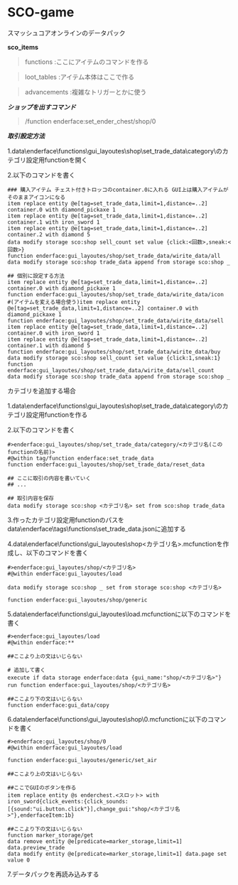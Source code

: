 # SCO-game

スマッシュコアオンラインのデータパック

**sco_items**

> functions
> :ここにアイテムのコマンドを作る

> loot_tables
> :アイテム本体はここで作る

> advancements
> :複雑なトリガーとかに使う

***ショップを出すコマンド***

> /function enderface:set_ender_chest/shop/0

***取引設定方法***

1.data\enderface\functions\gui_layoutes\shop\set_trade_data\category\のカテゴリ設定用functionを開く

2.以下のコマンドを書く

```mcfunction
### 購入アイテム チェスト付きトロッコのcontainer.0に入れる GUI上は購入アイテムがそのままアイコンになる
item replace entity @e[tag=set_trade_data,limit=1,distance=..2] container.0 with diamond_pickaxe 1
item replace entity @e[tag=set_trade_data,limit=1,distance=..2] container.1 with iron_sword 1
item replace entity @e[tag=set_trade_data,limit=1,distance=..2] container.2 with diamond 5
data modify storage sco:shop sell_count set value {click:<回数>,sneak:<回数>}
function enderface:gui_layoutes/shop/set_trade_data/wirite_data/all
data modify storage sco:shop trade_data append from storage sco:shop _

## 個別に設定する方法
item replace entity @e[tag=set_trade_data,limit=1,distance=..2] container.0 with diamond_pickaxe 1
function enderface:gui_layoutes/shop/set_trade_data/wirite_data/icon
#(アイテムを変える場合使う)item replace entity @e[tag=set_trade_data,limit=1,distance=..2] container.0 with diamond_pickaxe 1
function enderface:gui_layoutes/shop/set_trade_data/wirite_data/sell
item replace entity @e[tag=set_trade_data,limit=1,distance=..2] container.0 with iron_sword 1
item replace entity @e[tag=set_trade_data,limit=1,distance=..2] container.1 with diamond 5
function enderface:gui_layoutes/shop/set_trade_data/wirite_data/buy
data modify storage sco:shop sell_count set value {click:1,sneak:1}
function enderface:gui_layoutes/shop/set_trade_data/wirite_data/sell_count
data modify storage sco:shop trade_data append from storage sco:shop _
```

カテゴリを追加する場合

1.data\enderface\functions\gui_layoutes\shop\set_trade_data\category\のカテゴリ設定用functionを作る

2.以下のコマンドを書く

```mcfunction
#>enderface:gui_layoutes/shop/set_trade_data/category/<カテゴリ名(このfunctionの名前)>
#@within tag/function enderface:set_trade_data
function enderface:gui_layoutes/shop/set_trade_data/reset_data

## ここに取引の内容を書いていく
## ...

## 取引内容を保存
data modify storage sco:shop <カテゴリ名> set from sco:shop trade_data
```

3.作ったカテゴリ設定用functionのパスをdata\enderface\tags\functions\set_trade_data.jsonに追加する

4.data\enderface\functions\gui_layoutes\shop\<カテゴリ名>.mcfunctionを作成し、以下のコマンドを書く

```mcfunction
#>enderface:gui_layoutes/shop/<カテゴリ名>
#@within enderface:gui_layoutes/load

data modify storage sco:shop _ set from storage sco:shop <カテゴリ名>

function enderface:gui_layoutes/shop/generic
```

5.data\enderface\functions\gui_layoutes\load.mcfunctionに以下のコマンドを書く

```mcfunction
#>enderface:gui_layoutes/load
#@within enderface:**

##ここより上の文はいじらない

# 追加して書く
execute if data storage enderface:data {gui_name:"shop/<カテゴリ名>"} run function enderface:gui_layoutes/shop/<カテゴリ名>

##ここより下の文はいじらない
function enderface:gui_data/copy
```

6.data\enderface\functions\gui_layoutes\shop\0.mcfunctionに以下のコマンドを書く

```mcfunction
#>enderface:gui_layoutes/shop/0
#@within enderface:gui_layoutes/load

function enderface:gui_layoutes/generic/set_air

##ここより上の文はいじらない

##ここでGUIのボタンを作る
item replace entity @s enderchest.<スロット> with iron_sword{click_events:{click_sounds:[{sound:"ui.button.click"}],change_gui:"shop/<カテゴリ名>"},enderfaceItem:1b}

##ここより下の文はいじらない
function marker_storage/get
data remove entity @e[predicate=marker_storage,limit=1] data.preview_trade
data modify entity @e[predicate=marker_storage,limit=1] data.page set value 0
```

7.データパックを再読み込みする
